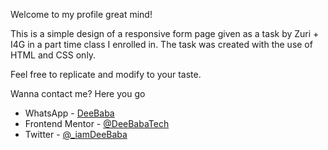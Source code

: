 Welcome to my profile great mind!

This is a simple design of a responsive form page given as a task by Zuri + I4G in a part time class I enrolled in. The task was created with the use of HTML and CSS only.

Feel free to replicate and modify to your taste.

Wanna contact me? Here you go

- WhatsApp - [DeeBaba](https://wa.me/message/44VHYNMDSWR2M1)
- Frontend Mentor - [@DeeBabaTech](https://www.frontendmentor.io/profile/DeeBabaTech)
- Twitter - [@_iamDeeBaba](https://www.twitter.com/_iamDeeBaba)